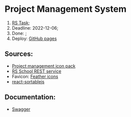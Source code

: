 # Project Management System

1. [RS Task](https://github.com/rolling-scopes-school/tasks/blob/master/tasks/react/project-management-system-EN.md);
2. Deadline: 2022-12-06;
3. Done: ;
4. Deploy: [GitHub pages](#)

## Sources:
- [Project management icon pack](https://www.flaticon.com/packs/project-management-82/2)
- [RS School REST service](https://github.com/vitaly-sazonov/kanban-rest)
- Favicon: [Feather icons](https://iconer.app/feather/)
- [react-sortablejs](https://github.com/SortableJS/react-sortablejs)

## Documentation:
- [Swagger](https://hidden-spire-47117.herokuapp.com/docs/static/index.html)